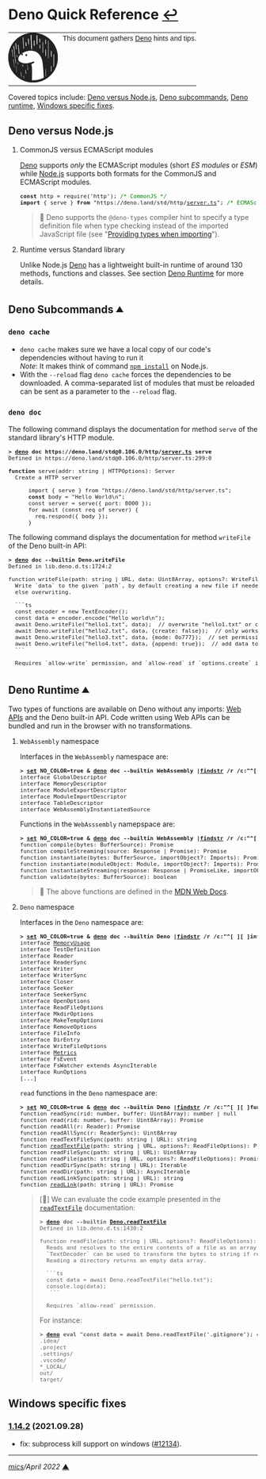 # <span id="top">Deno Quick Reference</span> <span style="size:25%;"><a href="README.md">↩</a></span>

<table style="font-family:Helvetica,Arial;font-size:14px;line-height:1.6;">
  <tr>
  <td style="border:0;padding:0 10px 0 0;min-width:100px;"><a href="https://deno.land/" rel="external"><img style="border:0;" src="./docs/images/deno.svg" width="100" alt="Deno logo"/></a></td>
  <td style="border:0;padding:0;vertical-align:text-top;">This document gathers <a href="https://deno.land/" rel="external">Deno</a> hints and tips.
  </td>
  </tr>
</table>

Covered topics include: [Deno versus Node.js](#nodejs), [Deno subcommands](#subcommands), [Deno runtime](#runtime), [Windows specific fixes](#fixes).

## <span id="nodejs">Deno versus Node.js</span>
<!--
https://alanstorm.com/comparing-a-deno-and-node-js-hello-world-program/
-->
1. CommonJS versus ECMAScript modules

   <a href="https://deno.land/">Deno</a> supports <i>only</i> the ECMAScript modules (short <i>ES modules</i> or <i>ESM</i>) while <a href="https://nodejs.org/">Node.js</a> supports both formats for the CommonJS and ECMAScript modules.

   <pre style="font-size:80%;">
   <b>const</b> http = require('http'); <span style="color:green;">/* CommonJS */</span>
   <b>import</b> { serve } <b>from</b> "https://deno.land/std/http/<a href="https://deno.land/std/http/server.ts">server.ts</a>"; <span style="color:green;">/* ECMAScript */</span>
   </pre>

   > **:mag_right:** Deno supports the `@deno-types` compiler hint to specify a type definition file when type checking instead of the imported JavaScript file (see "[Providing types when importing](https://deno.land/manual@v1.9.2/typescript/types#providing-types-when-importing)").

2. Runtime versus Standard library

   Unlike Node.js <a href="https://deno.land/">Deno</a> has a lightweight built-in runtime of around 130 methods, functions and classes. See section [Deno Runtime](#runtime) for more details.

## <span id="subcommands">Deno Subcommands</span> <sup><sub>[**&#9650;**](#top)</sub></sup>

### **`deno cache`**

- `deno cache` makes sure we have a local copy of our code's dependencies without having to run it<br/><i>Note</i>: It makes think of command [`npm install`](https://docs.npmjs.com/cli/v7/commands/npm-install) on Node.js.
- With the `--reload` flag `deno cache` forces the dependencies to
be downloaded. A comma-separated list of modules that must be reloaded can be sent as
a parameter to the `--reload` flag.

### **`deno doc`**

The following command displays the documentation for method `serve` of the standard library's HTTP module.

<pre style="font-size:80%;">
<b>&gt; <a href="https://deno.land/manual/getting_started/command_line_interface">deno</a> doc https://deno.land/std@0.106.0/http/<a href="https://deno.land/std@0.106.0/http/server.ts">server.ts</a> serve</b>
Defined in https://deno.land/std@0.106.0/http/server.ts:299:0

<b>function</b> serve(addr: string | HTTPOptions): Server
  Create a HTTP server

      import { serve } from "https://deno.land/std/http/server.ts";
      <b>const</b> body = "Hello World\n";
      const server = serve({ port: 8000 });
      for await (const req of server) {
        req.respond({ body });
      }
</pre>

The following command displays the documentation for method `writeFile` of the Deno built-in API:

<pre style="font-size:80%;">
<b>&gt; <a href="https://deno.land/manual/getting_started/command_line_interface">deno</a> doc --builtin Deno.writeFile</b>
Defined in lib.deno.d.ts:1724:2

function writeFile(path: string | URL, data: Uint8Array, options?: WriteFileOptions): Promise<void>
  Write `data` to the given `path`, by default creating a new file if needed,
  else overwriting.

  ```ts
  const encoder = new TextEncoder();
  const data = encoder.encode("Hello world\n");
  await Deno.writeFile("hello1.txt", data);  // overwrite "hello1.txt" or create it
  await Deno.writeFile("hello2.txt", data, {create: false});  // only works if "hello2.txt" exists
  await Deno.writeFile("hello3.txt", data, {mode: 0o777});  // set permissions on new file
  await Deno.writeFile("hello4.txt", data, {append: true});  // add data to the end of the file
  ```

  Requires `allow-write` permission, and `allow-read` if `options.create` is `false`.
</pre>

## <span id="runtime">Deno Runtime</span> <sup><sub>[**&#9650;**](#top)</sub></sup>

<!-- Deno Web Development, p.59 -->
Two types of functions are available on Deno without any imports: [Web APIs](https://developer.mozilla.org/en-US/docs/Web/API) and the Deno built-in API. Code written using Web APIs can be bundled and run in the browser with no transformations.

1. `WebAssembly` namespace

   Interfaces in the `WebAssembly` namespace are:
   <pre style="font-size:80%;">
   <b>&gt; <a href="https://docs.microsoft.com/en-us/windows-server/administration/windows-commands/set_1">set</a> NO_COLOR=true & <a href="https://deno.land/manual/getting_started/command_line_interface">deno</a> doc --builtin WebAssembly |<a href="https://docs.microsoft.com/en-us/windows-server/administration/windows-commands/findstr">findstr</a> /r /c:"^[ ][ ]interface"</b>
   interface GlobalDescriptor
   interface MemoryDescriptor
   interface ModuleExportDescriptor
   interface ModuleImportDescriptor
   interface TableDescriptor
   interface WebAssemblyInstantiatedSource
   </pre>

   Functions in the `WebAsssembly` namepspace are:
   <pre style="font-size:80%;">
   <b>&gt; <a href="https://docs.microsoft.com/en-us/windows-server/administration/windows-commands/set_1">set</a> NO_COLOR=true & <a href="https://deno.land/manual/getting_started/command_line_interface">deno</a> doc --builtin WebAssembly |<a href="https://docs.microsoft.com/en-us/windows-server/administration/windows-commands/findstr">findstr</a> /r /c:"^[ ][ ]function"</b>
   function compile(bytes: BufferSource): Promise<Module>
   function compileStreaming(source: Response | Promise<Response>): Promise<Module>
   function instantiate(bytes: BufferSource, importObject?: Imports): Promise<WebAssemblyInstantiatedSource>
   function instantiate(moduleObject: Module, importObject?: Imports): Promise<Instance>
   function instantiateStreaming(response: Response | PromiseLike<Response>, importObject?: Imports): Promise<WebAssemblyInstantiatedSource>
   function validate(bytes: BufferSource): boolean
   </pre>
   > **:mag_right:** The above functions are defined in the [MDN Web Docs](https://developer.mozilla.org/en-US/docs/Web/JavaScript/Reference/Global_Objects/WebAssembly#static_methods).

2. `Deno` namespace

   Interfaces in the `Deno` namespace are:
   <pre style="font-size:80%;">
   <b>&gt; <a href="https://docs.microsoft.com/en-us/windows-server/administration/windows-commands/set_1">set</a> NO_COLOR=true & <a href="https://deno.land/manual/getting_started/command_line_interface">deno</a> doc --builtin Deno |<a href="https://docs.microsoft.com/en-us/windows-server/administration/windows-commands/findstr">findstr</a> /r /c:"^[ ][ ]interface"</b>
   interface <a href="https://doc.deno.land/builtin/stable#Deno.MemoryUsage">MemoryUsage</a>
   interface TestDefinition
   interface Reader
   interface ReaderSync
   interface Writer
   interface WriterSync
   interface Closer
   interface Seeker
   interface SeekerSync
   interface OpenOptions
   interface ReadFileOptions
   interface MkdirOptions
   interface MakeTempOptions
   interface RemoveOptions
   interface FileInfo
   interface DirEntry
   interface WriteFileOptions
   interface <a href="https://doc.deno.land/builtin/stable#Deno.Metrics">Metrics</a>
   interface FsEvent
   interface FsWatcher extends AsyncIterable<FsEvent>
   interface RunOptions
   [...]
   </pre>

   `read` functions in the `Deno` namespace are:
   <pre style="font-size:80%;">
   <b>&gt; <a href="https://docs.microsoft.com/en-us/windows-server/administration/windows-commands/set_1">set</a> NO_COLOR=true & <a href="https://deno.land/manual/getting_started/command_line_interface">deno</a> doc --builtin Deno |<a href="https://docs.microsoft.com/en-us/windows-server/administration/windows-commands/findstr">findstr</a> /r /c:"^[ ][ ]function read"</b>
   function readSync(rid: number, buffer: Uint8Array): number | null
   function read(rid: number, buffer: Uint8Array): Promise<number | null>
   function readAll(r: Reader): Promise<Uint8Array>
   function readAllSync(r: ReaderSync): Uint8Array
   function readTextFileSync(path: string | URL): string
   function <a href="https://doc.deno.land/builtin/stable#Deno.readTextFile">readTextFile</a>(path: string | URL, options?: ReadFileOptions): Promise<string>
   function readFileSync(path: string | URL): Uint8Array
   function readFile(path: string | URL, options?: ReadFileOptions): Promise<Uint8Array>
   function readDirSync(path: string | URL): Iterable<DirEntry>
   function readDir(path: string | URL): AsyncIterable<DirEntry>
   function readLinkSync(path: string | URL): string
   function <a href="https://doc.deno.land/builtin/stable#Deno.readLink">readLink</a>(path: string | URL): Promise<string>
   </pre>
   > [**:mag_right:**] We can evaluate the code example presented in the [`readTextFile`](https://doc.deno.land/builtin/stable#Deno.readTextFile) documentation: 
   > <pre style="font-size:80%;">
   > <b>&gt; <a href="https://deno.land/manual/getting_started/command_line_interface">deno</a> doc --builtin <a href="https://doc.deno.land/builtin/stable#Deno.readTextFile">Deno.readTextFile</a></b>
   > Defined in lib.deno.d.ts:1430:2
   >&nbsp;
   > function readFile(path: string | URL, options?: ReadFileOptions):  Promise<Uint8Array>
   >   Reads and resolves to the entire contents of a file as an array of bytes.
   >   `TextDecoder` can be used to transform the bytes to string if required.
   >   Reading a directory returns an empty data array.
   >&nbsp;
   >   ```ts
   >   const data = await Deno.readTextFile("hello.txt");
   >   console.log(data);
   >    ```
   >&nbsp;
   >   Requires `allow-read` permission.
   > </pre>
   > For instance:
   > <pre style="font-size:80%;">
   > <b>&gt; <a href="https://deno.land/manual/getting_started/command_line_interface">deno</a> eval "const data = await Deno.readTextFile('.gitignore'); console.log(data);"</b>
   > .idea/
   > .project
   > .settings/
   > .vscode/
   > *_LOCAL/
   > out/
   > target/
   > </pre>

## <span id="win_fixes">Windows specific fixes</span>

### [**1.14.2**](https://github.com/denoland/deno/releases/tag/v1.14.2) (2021.09.28)

- fix: subprocess kill support on windows ([#12134](https://github.com/denoland/deno/pull/12134)).

***

*[mics](https://lampwww.epfl.ch/~michelou/)/April 2022* [**&#9650;**](#top)
<span id="bottom">&nbsp;</span>

<!-- link refs -->

[deno_land]: https://deno.land/
